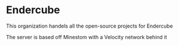 # Endercube

This organization handels all the open-source projects for Endercube

The server is based off Minestom with a Velocity network behind it
